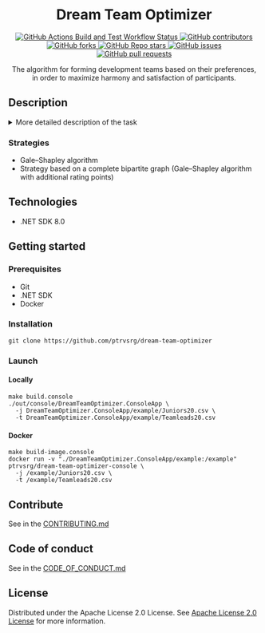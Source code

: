 <h1 align="center" style="font-weight: bold;">Dream Team Optimizer</h1>

<p align="center">
    <a href="https://github.com/ptrvsrg/dream-team-optimizer/actions/workflows/build-and-test-dotnet.yml">
        <img alt="GitHub Actions Build and Test Workflow Status" src="https://img.shields.io/github/actions/workflow/status/ptrvsrg/dream-team-optimizer/build-and-test-dotnet.yml?branch=develop&style=flat&labelColor=222222&color=77D4FC&label=Build%20and%20Test%20%7C%20develop">
    </a>
    <a href="https://github.com/ptrvsrg/dream-team-optimizer/graphs/contributors">
        <img alt="GitHub contributors" src="https://img.shields.io/github/contributors/ptrvsrg/dream-team-optimizer?style=flat&label=Contributors&labelColor=222222&color=77D4FC"/>
    </a>
    <a href="https://github.com/ptrvsrg/dream-team-optimizer/forks">
        <img alt="GitHub forks" src="https://img.shields.io/github/forks/ptrvsrg/dream-team-optimizer?style=flat&label=Forks&labelColor=222222&color=77D4FC"/>
    </a>
    <a href="https://github.com/ptrvsrg/dream-team-optimizer/stargazers">
        <img alt="GitHub Repo stars" src="https://img.shields.io/github/stars/ptrvsrg/dream-team-optimizer?style=flat&label=Stars&labelColor=222222&color=77D4FC"/>
    </a>
    <a href="https://github.com/ptrvsrg/dream-team-optimizer/issues">
        <img alt="GitHub issues" src="https://img.shields.io/github/issues/ptrvsrg/dream-team-optimizer?style=flat&label=Issues&labelColor=222222&color=77D4FC"/>
    </a>
    <a href="https://github.com/ptrvsrg/dream-team-optimizer/pulls">
        <img alt="GitHub pull requests" src="https://img.shields.io/github/issues-pr/ptrvsrg/dream-team-optimizer?style=flat&label=Pull%20Requests&labelColor=222222&color=77D4FC"/>
    </a>
</p>

<p align="center">The algorithm for forming development teams based on their preferences, in order to maximize harmony and satisfaction of participants.</p>



<h2 id="description">Description</h2>

<details>
  <summary>More detailed description of the task</summary>

**The Dream Team Optimizer** project is designed to optimally form development teams based on their preferences gathered
during the hackathon. Each developer (Juniors or TeamLeads) makes a list of desirable colleagues with whom he would like
to work in a team. Based on this data, the project calculates the satisfaction index for each participant, and then
calculates the harmony of the team distribution. The main goal of the project is to maximize the harmony of team
formation in order to ensure the greatest satisfaction of the participants. This tool can be useful for HR professionals
to optimize the process of creating dream teams.

</details>

<h3>Strategies</h3>

+ Gale–Shapley algorithm
+ Strategy based on a complete bipartite graph (Gale–Shapley algorithm with additional rating points)

<h2 id="technologies">Technologies</h2>

+ .NET SDK 8.0

<h2 id="started">Getting started</h2>

<h3>Prerequisites</h3>

- Git
- .NET SDK
- Docker

<h3>Installation</h3>

```shell
git clone https://github.com/ptrvsrg/dream-team-optimizer
```

<h3>Launch</h3>

<h4>Locally</h4>

```shell
make build.console
./out/console/DreamTeamOptimizer.ConsoleApp \
  -j DreamTeamOptimizer.ConsoleApp/example/Juniors20.csv \
  -t DreamTeamOptimizer.ConsoleApp/example/Teamleads20.csv
```

<h4>Docker</h4>

```shell
make build-image.console
docker run -v "./DreamTeamOptimizer.ConsoleApp/example:/example" ptrvsrg/dream-team-optimizer-console \
  -j /example/Juniors20.csv \
  -t /example/Teamleads20.csv
```

<h2 id="contribute">Contribute</h2>

See in the [CONTRIBUTING.md](CONTRIBUTING.md)

<h2 id="contribute">Code of conduct</h2>

See in the [CODE_OF_CONDUCT.md](CODE_OF_CONDUCT.md)

<h2 id="license">License</h2>

Distributed under the Apache License 2.0 License.
See [Apache License 2.0 License](https://www.apache.org/licenses/LICENSE-2.0) for more information.
